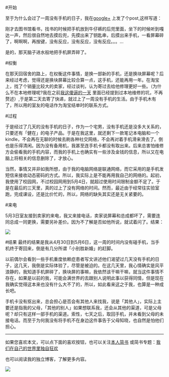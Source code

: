 #开始

至于为什么会过了一周没有手机的日子，我在[google+](https://plus.google.com/u/0/100761412958725838270/posts/GTDBygxDh4u) 上发了个post,这样写道：

> 
刚才去图书馆看书，找书的时候把手机放到牛仔裤的后兜里面，坐下的时候听到嘎达一声，然后很自然地去摸后兜，先摸出来了钥匙串，后摸出来手机，一看屏幕碎了，啊啊啊，再按键，没有反应，没有反应，没有反应。。。…﻿

是的，那天脑子进水般地把手机屏弄碎了。


#权衡

在那天回宿舍的路上，在权衡这件事情，是换一部新的手机，还是换块屏幕呢？后来经过考虑，觉得还是换块屏幕比较合算一点，这手机，还能再用一年。在淘宝上，找了个销量比较大的卖家，经过谈判，认为寄过去给他修理更好一些。（为什么不在本地修理呢?我在之前[我这傻逼的一天](http://hktkdy.com/2014/12/10/201412/1210/) 里面已经提到过本地维修的坑，不再赘述）,于是第二天去寄了快递，就过上了一周没有手机的生活。由于手机木有了，所以用的室友的电话作为淘宝结单时的联系方式。

#过程

于是经过了几天的没有手机的日子，作为一个宅男，没有手机还是没多大关系的，只要还有「健在」的电子产品。于是在我这里，就还剩下一款笔记本电脑和一个kindle，不会再在无聊的时候去刷各种社交网络，不会再对着手机滑来滑去了。倒也是乐得清闲。因为没有备用机，我甚至连手机卡都没有取出来。后来总害怕维修方会偷看我的手机内容，而我的手机上也确实有一些涉及金钱的信息，所以又在电脑上将相关的信息删除了，才放心。

当然，事情又并非如我所想，由于我的电脑网络是联通网络，而它采用的是手机发短信来接收动态密码的方式。所以，我实际上是不能再用我自己的网络的。起初，我使用了校园网，不过校园网用到5月4日，就超过使用时间限制金额不足了。于是在最后的三天里，真的过上了没有网络的时间。然而，最近由于经常往实验室跑，完成课设，还是比价忙的，所以，网络的缺失其实还是无关紧要的。

#来电

5月3日室友接到卖家的来电，我又来接电话，卖家说屏幕和总成都坏了，需要连同总成一同更换，需要另补差价。因为不了解是否如他所说，就试着问了。结果：

![](http://hktkdy.qiniudn.com/taobaoduihua.png)

#结果
最终的结果是我从4月30日到5月6日，这一周的时间内没有碰手机，当手机终于寄回来，倒是有几分所谓「小别胜新婚」的赶脚。

以前偶尔会看到一些手机重度依赖症患者写文讲述他们渴望过几天没有手机的日子，这几天，我倒是实际体验了，尽管是被迫的。在这几天里，我心情确实是风平浪静的，我知道手机屏碎了，换块屏的事嘛，我依然该干嘛干嘛，就当这件事情不存在，如果是以前的我，可能会满世界的去跟别人说明此事以获得同情，但是现在我确实觉得这本来也没有什么大不了的，所以，如此看来这之于我，也算是一种成长吧。

手机卡没有抠出来，总会担心是否会有其他人来找我，说是「其他人」，实际上主要还是指我的父母，「其他的别人」如果想联系我，还会从其他的渠道，可是父母呢？却只有这样一部手机的渠道。索性，七天之后，取回手机，并未看到父母的未接电话。而至于为何我没有将手机不在身边这件事告于父母知晓，也自然是怕他们担心。


---
如果您喜欢本文，可以点下面的喜欢按钮，也可以关注[本人简书](http://www.jianshu.com/users/1c26e9e36267/latest_articles)
或简书专题：[我们在自己的世界里独自狂欢](http://www.jianshu.com/collection/7b424559990a)

也可以阅读我的独立博客，了解更多内容。

[![](http://hktkdy.qiniudn.com/slogan.jpg)](http://hktkdy.com)







